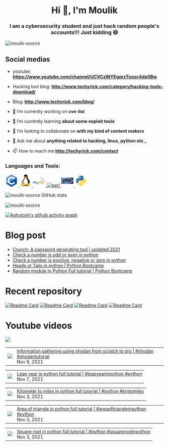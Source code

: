 <h1 align="center">Hi 👋, I'm Moulik</h1>
<h3 align="center">I am a cybersecurity student and just hack random people's accounts!!! Just kidding 😄</h3>

<p align="left"> <img src="https://komarev.com/ghpvc/?username=moulik-source&label=Profile%20views&color=0e75b6&style=flat" alt="moulik-source" /> </p> 

## Social medias
- youtube: **https://www.youtube.com/channel/UCVCzINYEgqrzToozc4dp0Bw**
- Hacking tool blog: **http://www.techyrick.com/category/hacking-tools-download/**
- Blog: **http://www.techyrick.com/blog/**

- 🔭 I’m currently working on **cve-list**

- 🌱 I’m currently learning **about some exploit tools**

- 👯 I’m looking to collaborate on **with my kind of content makers**

- 💬 Ask me about **anything related to hacking, linux, python etc.,**

- 📫 How to reach me **http://techyrick.com/contact**


<h3 align="left">Languages and Tools:</h3>
<p align="left"> <a href="https://www.cprogramming.com/" target="_blank"> <img src="https://raw.githubusercontent.com/devicons/devicon/master/icons/c/c-original.svg" alt="c" width="40" height="40"/> </a> <a href="https://www.linux.org/" target="_blank"> <img src="https://raw.githubusercontent.com/devicons/devicon/master/icons/linux/linux-original.svg" alt="linux" width="40" height="40"/> </a> <a href="https://www.mysql.com/" target="_blank"> <img src="https://raw.githubusercontent.com/devicons/devicon/master/icons/mysql/mysql-original-wordmark.svg" alt="mysql" width="40" height="40"/> </a> <a href="https://www.perl.org/" target="_blank"> <img src="https://api.iconify.design/logos-perl.svg" alt="perl" width="40" height="40"/> </a> <a href="https://www.php.net" target="_blank"> <img src="https://raw.githubusercontent.com/devicons/devicon/master/icons/php/php-original.svg" alt="php" width="40" height="40"/> </a> <a href="https://www.python.org" target="_blank"> <img src="https://raw.githubusercontent.com/devicons/devicon/master/icons/python/python-original.svg" alt="python" width="40" height="40"/> </a> </p>



![moulik-source GitHub stats](https://github-readme-stats.vercel.app/api?username=moulik-source&show_icons=true&theme=vision-friendly-dark)

<p><img align="center" src="https://github-readme-streak-stats.herokuapp.com/?user=moulik-source&theme=vision-friendly-dark" alt="moulik-source" /></p>

[![Ashutosh's github activity graph](https://activity-graph.herokuapp.com/graph?username=moulik-source&bg_color=000000&color=00ff33&line=1e00ff&point=ff0000&area=true&hide_border=true)](https://github.com/ashutosh00710/github-readme-activity-graph)

# Blog post
<!-- BLOG-POST-LIST:START -->
- [Crunch: A password generating tool | updated 2021](https://techyrick.com/crunch-password-generator-tool/)
- [Check a number is odd or even in python](https://techyrick.com/check-a-number-is-odd-or-even-in-python/)
- [Check a number is positive, negative or zero in python](https://techyrick.com/check-a-number-is-positive-negative-or-zero-in-python/)
- [Heads or Tails in python | Python Bootcamp](https://techyrick.com/heads-or-tails-in-python/)
- [Random module in Python Full tutorial | Python Bootcamp](https://techyrick.com/random-module-in-python-full-tutorial-python-bootcamp/)
<!-- BLOG-POST-LIST:END -->

# Recent repository 

[![Readme Card](https://github-readme-stats.vercel.app/api/pin/?username=moulik-source&repo=ddos&theme=outrun)](https://github.com/moulik-source/ddos) 
[![Readme Card](https://github-readme-stats.vercel.app/api/pin/?username=moulik-source&repo=port-scan&theme=outrun)](https://github.com/moulik-source/port-scan)
[![Readme Card](https://github-readme-stats.vercel.app/api/pin/?username=moulik-source&repo=webcheck&theme=outrun)](https://github.com/moulik-source/webcheck)
[![Readme Card](https://github-readme-stats.vercel.app/api/pin/?username=moulik-source&repo=social&theme=outrun)](https://github.com/moulik-source/social)

# Youtube videos

[<img src="https://img.shields.io/badge/-Subscribe-red?style=for-the-badge&logo=youtube&logoColor=white"/>](https://www.youtube.com/channel/UCVCzINYEgqrzToozc4dp0Bw?sub_confirmation=1)

<!-- YOUTUBE:START --><table><tr><td><a href="https://www.youtube.com/watch?v=FfBi9jW5t0o"><img width="140px" src="https://i.ytimg.com/vi/FfBi9jW5t0o/mqdefault.jpg"></a></td>
<td><a href="https://www.youtube.com/watch?v=FfBi9jW5t0o">Information gathering using shodan from scratch to pro | #shodan #shodantutorial</a><br/>Nov 8, 2021</td></tr></table>
<table><tr><td><a href="https://www.youtube.com/watch?v=Z_5bKfbe5Rw"><img width="140px" src="https://i.ytimg.com/vi/Z_5bKfbe5Rw/mqdefault.jpg"></a></td>
<td><a href="https://www.youtube.com/watch?v=Z_5bKfbe5Rw">Leap year in python full tutorial  | #leapyearinpython #python</a><br/>Nov 7, 2021</td></tr></table>
<table><tr><td><a href="https://www.youtube.com/watch?v=ZyYCiI0I9Z8"><img width="140px" src="https://i.ytimg.com/vi/ZyYCiI0I9Z8/mqdefault.jpg"></a></td>
<td><a href="https://www.youtube.com/watch?v=ZyYCiI0I9Z8">Kilometer to miles in python full tutorial | #python #kmtomiles</a><br/>Nov 3, 2021</td></tr></table>
<table><tr><td><a href="https://www.youtube.com/watch?v=JEYME3N2HjM"><img width="140px" src="https://i.ytimg.com/vi/JEYME3N2HjM/mqdefault.jpg"></a></td>
<td><a href="https://www.youtube.com/watch?v=JEYME3N2HjM">Area of triangle in python full tutorial | #areaoftriangleinpython #python</a><br/>Nov 3, 2021</td></tr></table>
<table><tr><td><a href="https://www.youtube.com/watch?v=RHJY8mdra2E"><img width="140px" src="https://i.ytimg.com/vi/RHJY8mdra2E/mqdefault.jpg"></a></td>
<td><a href="https://www.youtube.com/watch?v=RHJY8mdra2E">Square root in python full tutorial | #python #squarerootinpython</a><br/>Nov 3, 2021</td></tr></table>
<!-- YOUTUBE:END -->

